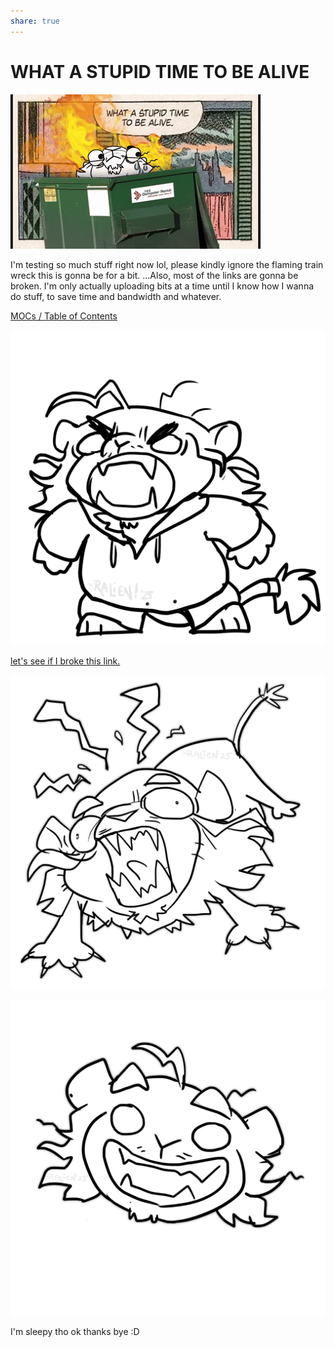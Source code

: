 ```yaml
---
share: true
---
```


# WHAT A STUPID TIME TO BE ALIVE
![](./images/stupidesttimetobealive.gif)



I'm testing so much stuff right now lol, please kindly ignore the flaming train wreck this is gonna be for a bit.   ...Also, most of the links are gonna be broken. I'm only actually uploading bits at a time until I know how I wanna do stuff, to save time and bandwidth and whatever.  

[MOCs / Table of Contents](../MOCs.md#)


![](./images/RappyYell.png)

[let's see if I broke this link.](./contents/verymuchalink.md)


![](./images/ralienaaaaa.png)

![](./images/rapscalliensmile.png)

I'm sleepy tho
ok thanks bye :D


